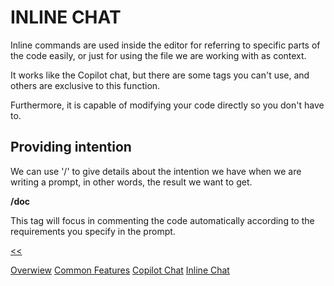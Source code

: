 # INLINE CHAT #

Inline commands are used inside the editor for referring to specific parts of the code easily, or just for using the file we are working with as context.

It works like the Copilot chat, but there are some tags you can't use, and others are exclusive to this function.

Furthermore, it is capable of modifying your code directly so you don't have to.

## Providing intention ##

We can use '/' to give details about the intention we have when we are writing a prompt, in other words, the result we want to get.

**/doc**

This tag will focus in commenting the code automatically according to the requirements you specify in the prompt.

[<<](CopilotChat.md)

[Overwiew](/docs/Overview.md)
[Common Features](/docs/CommonFeatures.md)
[Copilot Chat](/docs/CopilotChat.md)
[Inline Chat](/docs/InlineChat.md)
